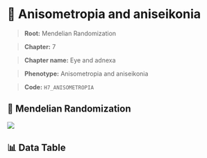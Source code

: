 # 🧪 Anisometropia and aniseikonia

> **Root:** Mendelian Randomization

> **Chapter:** 7  

> **Chapter name:** Eye and adnexa

> **Phenotype:** Anisometropia and aniseikonia  

> **Code:** `H7_ANISOMETROPIA`

## 🧬 Mendelian Randomization  

<img src="/MR/Figures/Forward/H7_ANISOMETROPIA.png"/>

## 📊 Data Table

<CsvTableMRF src="/public/MR/Data/Forward/H7_ANISOMETROPIA.csv"/>
